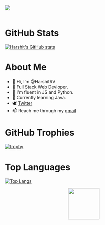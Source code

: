 ![](https://komarev.com/ghpvc/?username=HarshitRV) <br><br>

# GitHub Stats
[![Harshit's GitHub stats](https://github-readme-stats.vercel.app/api?username=HarshitRV&show_icons=true&theme=tokyonight)](https://github.com/anuraghazra/github-readme-stats)

# About Me
- 👋 Hi, I’m @HarshitRV 
- 🌱 Full Stack Web Devloper.
- 🌱 I'm fluent in JS and Python.
- 🌱 Currently learning Java.
- 🕊 [Twitter](https://twitter.com/hrv_vishwakarma)
- 📫 Reach me through my [gmail](vharshitkr01@gmail.com) <br>

# GitHub Trophies
[![trophy](https://github-profile-trophy.vercel.app/?username=HarshitRV&theme=onedark)](https://github.com/ryo-ma/github-profile-trophy) <br>

# Top Languages
[![Top Langs](https://github-readme-stats.vercel.app/api/top-langs/?username=HarshitRV)](https://github.com/anuraghazra/github-readme-stats)

<p align="center">
 <img width="100px" src="https://i.pinimg.com/originals/14/97/d7/1497d75d2986338f8ab19c7443de0a5b.jpg" align="center">
</p>
<!---
lucifer00911/lucifer00911 is a Discord Bot repository  `README.md` (this file) appears on your GitHub profile.
You can click the Preview link to take a look at your changes.
--->
